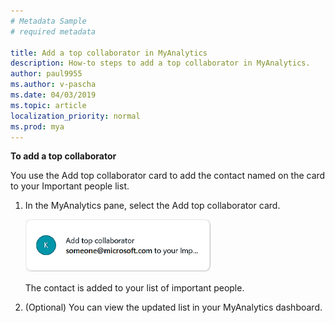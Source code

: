 ```yaml
---
# Metadata Sample
# required metadata

title: Add a top collaborator in MyAnalytics
description: How-to steps to add a top collaborator in MyAnalytics. 
author: paul9955
ms.author: v-pascha
ms.date: 04/03/2019
ms.topic: article
localization_priority: normal 
ms.prod: mya
---
```


**To add a top collaborator**

You use the Add top collaborator card to add the contact named on the card to your Important people list.

1. In the MyAnalytics pane, select the Add top collaborator card.

    ![Add top collaborator card](../../Images/mya/use/Add-top-collaborator-ed.png)

    The contact is added to your list of important people.

2. (Optional) You can view the updated list in your MyAnalytics dashboard.  